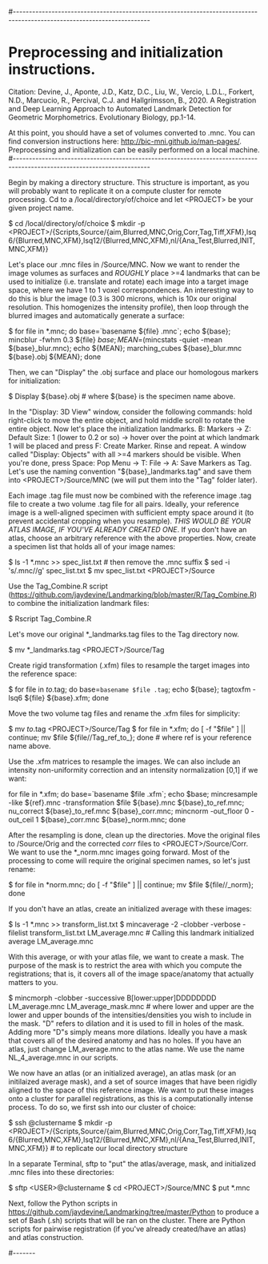 #------------------------------------------------------------------------------------------------------------------------
# Preprocessing and initialization instructions.

Citation: Devine, J., Aponte, J.D., Katz, D.C., Liu, W., Vercio, L.D.L., Forkert, N.D., Marcucio, R., Percival, C.J. and Hallgrímsson, B., 2020. A Registration and Deep Learning Approach to Automated Landmark Detection for Geometric Morphometrics. Evolutionary Biology, pp.1-14.

At this point, you should have a set of volumes converted to .mnc. You can find conversion instructions here: http://bic-mni.github.io/man-pages/.
Preprocessing and initialization can be easily performed on a local machine.
#------------------------------------------------------------------------------------------------------------------------

Begin by making a directory structure. This structure is important, as you will probably want to replicate it on a 
compute cluster for remote processing. Cd to a /local/directory/of/choice and let \<PROJECT\> be your given project name. 

$ cd /local/directory/of/choice
$ mkdir -p \<PROJECT\>/{Scripts,Source/{aim,Blurred,MNC,Orig,Corr,Tag,Tiff,XFM},lsq6/{Blurred,MNC,XFM},lsq12/{Blurred,MNC,XFM},nl/{Ana_Test,Blurred,INIT,MNC,XFM}}

Let's place our .mnc files in <PROJECT>/Source/MNC. Now we want to render the image volumes as surfaces and *ROUGHLY* place >=4 landmarks that can be used to initialize (i.e. translate and rotate) each image into a target image space, where we have 1 to 1 voxel correspondences. An interesting way to do this is blur the image (0.3 is 300 microns, which is 10x our original resolution. This homogenizes the intensity profile), then loop through the blurred images and automatically generate a surface:

$ for file in *.mnc; do base=\`basename ${file} .mnc\`; echo ${base}; mincblur -fwhm 0.3 ${file} ${base}; MEAN=$(mincstats -quiet -mean ${base}_blur.mnc); echo ${MEAN}; marching_cubes ${base}_blur.mnc ${base}.obj ${MEAN}; done

Then, we can "Display" the .obj surface and place our homologous markers for initialization:

$ Display ${base}.obj # where ${base} is the specimen name above.

In the "Display: 3D View" window, consider the following commands: hold right-click to move the entire object, and hold middle scroll to rotate the entire object. Now let's place the initialization landmarks. B: Markers -> Z: Default Size: 1 (lower to 0.2 or so) -> hover over the point at which landmark 1 will be placed and press F: Create Marker. Rinse and repeat. A window called "Display: Objects" with all >=4 markers should be visible. When you're done, press Space: Pop Menu -> T: File -> A: Save Markers as Tag. Let's use the naming convention "${base}_landmarks.tag" and save them into \<PROJECT\>/Source/MNC (we will put them into the "Tag" folder later).

Each image .tag file must now be combined with the reference image .tag file to create a two volume .tag file for all pairs. Ideally, your reference image is a well-aligned specimen with sufficient empty space around it (to prevent accidental cropping when you resample). *THIS WOULD BE YOUR ATLAS IMAGE, IF YOU'VE ALREADY CREATED ONE*. If you don't have an atlas, choose an arbitrary reference with the above properties. Now, create a specimen list that holds all of your image names:

$ ls -1 *.mnc >> spec_list.txt # then remove the .mnc suffix
$ sed -i 's/.mnc//g' spec_list.txt
$ mv spec_list.txt \<PROJECT\>/Source

Use the Tag_Combine.R script (https://github.com/jaydevine/Landmarking/blob/master/R/Tag_Combine.R) to combine the initialization landmark files:

$ Rscript Tag_Combine.R

Let's move our original *_landmarks.tag files to the Tag directory now. 

$ mv *_landmarks.tag \<PROJECT\>/Source/Tag

Create rigid transformation (.xfm) files to resample the target images into the reference space: 

$ for file in *to*.tag; do base=`basename $file .tag`; echo ${base}; tagtoxfm -lsq6 ${file} ${base}.xfm; done

Move the two volume tag files and rename the .xfm files for simplicity:

$ mv *to*.tag \<PROJECT\>/Source/Tag
$ for file in *.xfm; do [ -f "$file" ] || continue; mv $file ${file//Tag_ref_to_}; done # where ref is your reference name above. 

Use the .xfm matrices to resample the images. We can also include an intensity non-uniformity correction and an intensity normalization [0,1] if we want:

for file in *.xfm; do base=\`basename $file .xfm\`; echo $base; mincresample -like ${ref}.mnc -transformation $file ${base}.mnc ${base}_to_ref.mnc; nu_correct ${base}_to_ref.mnc ${base}_corr.mnc; mincnorm -out_floor 0 -out_ceil 1 ${base}_corr.mnc ${base}_norm.mnc; done

After the resampling is done, clean up the directories. Move the original files to <PROJECT>/Source/Orig and the corrected *corr* files to \<PROJECT\>/Source/Corr. We want to use the *_norm.mnc images going forward. Most of the processing to come will require the original specimen names, so let's just rename:

$ for file in *norm.mnc; do [ -f "$file" ] || continue; mv $file ${file//_norm}; done

If you don't have an atlas, create an initialized average with these images:

$ ls -1 *.mnc >> transform_list.txt
$ mincaverage -2 -clobber -verbose -filelist transform_list.txt LM_average.mnc # Calling this landmark initialized average LM_average.mnc 

With this average, or with your atlas file, we want to create a mask. The purpose of the mask is to restrict the area with which you compute the registrations; that is, it covers all of the image space/anatomy that actually matters to you. 

$ mincmorph -clobber -successive B[lower:upper]DDDDDDDD LM_average.mnc LM_average_mask.mnc # where lower and upper are the lower and upper bounds of the intensities/densities you wish to include in the mask. "D" refers to dilation and it is used to fill in holes of the mask. Adding more "D"s simply means more dilations. Ideally you have a mask that covers all of the desired anatomy and has no holes. If you have an atlas, just change LM_average.mnc to the atlas name. We use the name NL_4_average.mnc in our scripts. 

We now have an atlas (or an initialized average), an atlas mask (or an initilaized average mask), and a set of source images that have been rigidly aligned to the space of this reference image. We want to put these images onto a cluster for parallel registrations, as this is a computationally intense process. To do so, we first ssh into our cluster of choice:

$ ssh <USER>@clustername
$ mkdir -p \<PROJECT\>/{Scripts,Source/{aim,Blurred,MNC,Orig,Corr,Tag,Tiff,XFM},lsq6/{Blurred,MNC,XFM},lsq12/{Blurred,MNC,XFM},nl/{Ana_Test,Blurred,INIT,MNC,XFM}} # to replicate our local directory structure

In a separate Terminal, sftp to "put" the atlas/average, mask, and initialized .mnc files into these directories:

$ sftp \<USER\>@clustername
$ cd \<PROJECT\>/Source/MNC
$ put *.mnc

Next, follow the Python scripts in https://github.com/jaydevine/Landmarking/tree/master/Python to produce a set of Bash (.sh) scripts that will be ran on the cluster. There are Python scripts for pairwise registration (if you've already created/have an atlas) and atlas construction. 

#-------
